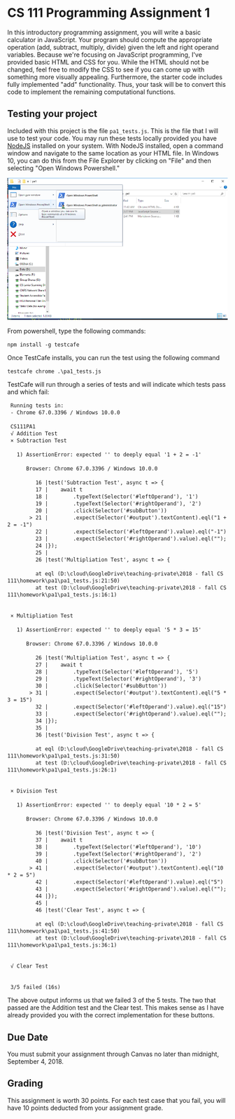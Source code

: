# CS 111 Programming Assignment 1
In this introductory programming assignment, you will write a basic calculator
in JavaScript.  Your program should compute the appropriate operation (add,
subtract, multiply, divide) given the left and right operand variables.
Because we're focusing on JavaScript programming, I've provided basic HTML and
CSS for you.  While the HTML should not be changed, feel free to modify the CSS
to see if you can come up with something more visually appealing.  Furthermore,
the starter code includes fully implemented "add" functionality.  Thus, your
task will be to convert this code to implement the remaining computational
functions.

## Testing your project
Included with this project is the file `pa1_tests.js`.  This is the file that
I will use to test your code.  You may run these tests locally provided you
have [NodeJS](https://nodejs.org/en/download/) installed on your system.  With
NodeJS installed, open a command window and navigate to the same location as
your HTML file.  In Windows 10, you can do this from the File Explorer by
clicking on "File" and then selecting "Open Windows Powershell." 

![PowerShell](powershell.png)

From powershell, type the following commands:

```
npm install -g testcafe
```

Once TestCafe installs, you can run the test using the following command

```
testcafe chrome .\pa1_tests.js
```

TestCafe will run through a series of tests and will indicate which tests 
pass and which fail:

```
 Running tests in:
 - Chrome 67.0.3396 / Windows 10.0.0

 CS111PA1
 √ Addition Test
 × Subtraction Test

   1) AssertionError: expected '' to deeply equal '1 + 2 = -1'

      Browser: Chrome 67.0.3396 / Windows 10.0.0

         16 |test('Subtraction Test', async t => {
         17 |    await t
         18 |        .typeText(Selector('#leftOperand'), '1')
         19 |        .typeText(Selector('#rightOperand'), '2')
         20 |        .click(Selector('#subButton'))
       > 21 |        .expect(Selector('#output').textContent).eql("1 + 2 = -1")
         22 |        .expect(Selector('#leftOperand').value).eql("-1")
         23 |        .expect(Selector('#rightOperand').value).eql("");
         24 |});
         25 |
         26 |test('Multipliation Test', async t => {

         at eql (D:\cloud\GoogleDrive\teaching-private\2018 - fall CS 111\homework\pa1\pa1_tests.js:21:50)
         at test (D:\cloud\GoogleDrive\teaching-private\2018 - fall CS 111\homework\pa1\pa1_tests.js:16:1)


 × Multipliation Test

   1) AssertionError: expected '' to deeply equal '5 * 3 = 15'

      Browser: Chrome 67.0.3396 / Windows 10.0.0

         26 |test('Multipliation Test', async t => {
         27 |    await t
         28 |        .typeText(Selector('#leftOperand'), '5')
         29 |        .typeText(Selector('#rightOperand'), '3')
         30 |        .click(Selector('#subButton'))
       > 31 |        .expect(Selector('#output').textContent).eql("5 * 3 = 15")
         32 |        .expect(Selector('#leftOperand').value).eql("15")
         33 |        .expect(Selector('#rightOperand').value).eql("");
         34 |});
         35 |
         36 |test('Division Test', async t => {

         at eql (D:\cloud\GoogleDrive\teaching-private\2018 - fall CS 111\homework\pa1\pa1_tests.js:31:50)
         at test (D:\cloud\GoogleDrive\teaching-private\2018 - fall CS 111\homework\pa1\pa1_tests.js:26:1)


 × Division Test

   1) AssertionError: expected '' to deeply equal '10 * 2 = 5'

      Browser: Chrome 67.0.3396 / Windows 10.0.0

         36 |test('Division Test', async t => {
         37 |    await t
         38 |        .typeText(Selector('#leftOperand'), '10')
         39 |        .typeText(Selector('#rightOperand'), '2')
         40 |        .click(Selector('#subButton'))
       > 41 |        .expect(Selector('#output').textContent).eql("10 * 2 = 5")
         42 |        .expect(Selector('#leftOperand').value).eql("5")
         43 |        .expect(Selector('#rightOperand').value).eql("");
         44 |});
         45 |
         46 |test('Clear Test', async t => {

         at eql (D:\cloud\GoogleDrive\teaching-private\2018 - fall CS 111\homework\pa1\pa1_tests.js:41:50)
         at test (D:\cloud\GoogleDrive\teaching-private\2018 - fall CS 111\homework\pa1\pa1_tests.js:36:1)


 √ Clear Test


 3/5 failed (16s)
```

The above output informs us that we failed 3 of the 5 tests.  The two that passed
are the Addition test and the Clear test.  This makes sense as I have already
provided you with the correct implementation for these buttons.  

## Due Date
You must submit your assignment through Canvas no later than midnight, September 4, 2018.

## Grading
This assignment is worth 30 points.  For each test case that you fail, you
will have 10 points deducted from your assignment grade.